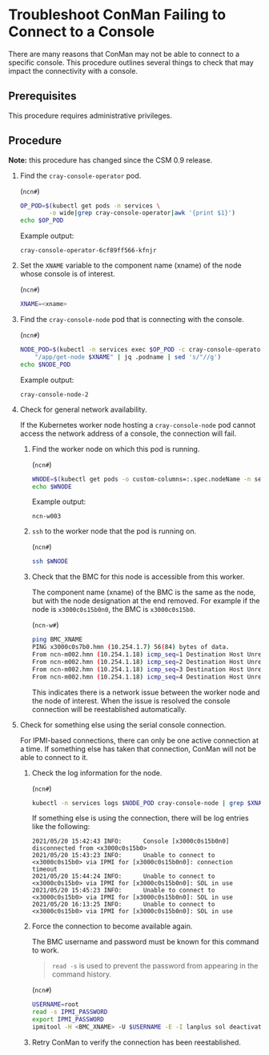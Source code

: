 # Troubleshoot ConMan Failing to Connect to a Console

There are many reasons that ConMan may not be able to connect to a specific console. This procedure outlines several things to check that may impact the connectivity with a console.

## Prerequisites

This procedure requires administrative privileges.

## Procedure

**Note:** this procedure has changed since the CSM 0.9 release.

1. Find the `cray-console-operator` pod.

    (`ncn#`)
    ```bash
    OP_POD=$(kubectl get pods -n services \
            -o wide|grep cray-console-operator|awk '{print $1}')
    echo $OP_POD
    ```

    Example output:
    ```text
    cray-console-operator-6cf89ff566-kfnjr
    ```

1. Set the `XNAME` variable to the component name (xname) of the node whose console is of interest.

    (`ncn#`)
    ```bash
    XNAME=<xname>
    ```

1. Find the `cray-console-node` pod that is connecting with the console.

    (`ncn#`)
    ```bash
    NODE_POD=$(kubectl -n services exec $OP_POD -c cray-console-operator -- sh -c \
        "/app/get-node $XNAME" | jq .podname | sed 's/"//g')
    echo $NODE_POD
    ```

    Example output:
    ```text
    cray-console-node-2
    ```

1. Check for general network availability.

    If the Kubernetes worker node hosting a `cray-console-node` pod cannot access the network address
    of a console, the connection will fail.

    1. Find the worker node on which this pod is running.

        (`ncn#`)
        ```bash
        WNODE=$(kubectl get pods -o custom-columns=:.spec.nodeName -n services --no-headers $NODE_POD)
        echo $WNODE
        ```

        Example output:
        ```text
        ncn-w003
        ```

    1. `ssh` to the worker node that the pod is running on.

        (`ncn#`)
        ```bash
        ssh $WNODE
        ```

    1. Check that the BMC for this node is accessible from this worker.

        The component name (xname) of the BMC is the same as the node, but with the node designation at the
        end removed. For example if the node is `x3000c0s15b0n0`, the BMC is `x3000c0s15b0`.

        (`ncn-w#`)
        ```bash
        ping BMC_XNAME
        PING x3000c0s7b0.hmn (10.254.1.7) 56(84) bytes of data.
        From ncn-m002.hmn (10.254.1.18) icmp_seq=1 Destination Host Unreachable
        From ncn-m002.hmn (10.254.1.18) icmp_seq=2 Destination Host Unreachable
        From ncn-m002.hmn (10.254.1.18) icmp_seq=3 Destination Host Unreachable
        From ncn-m002.hmn (10.254.1.18) icmp_seq=4 Destination Host Unreachable
        ```

        This indicates there is a network issue between the worker node and the node of
        interest. When the issue is resolved the console connection will be reestablished
        automatically.

1. Check for something else using the serial console connection.

    For IPMI-based connections, there can only be one active connection at a time. If
    something else has taken that connection, ConMan will not be able to connect to it.

    1. Check the log information for the node.

        (`ncn#`)
        ```bash
        kubectl -n services logs $NODE_POD cray-console-node | grep $XNAME
        ```

        If something else is using the connection, there will be log entries like the following:

        ```text
        2021/05/20 15:42:43 INFO:      Console [x3000c0s15b0n0] disconnected from <x3000c0s15b0>
        2021/05/20 15:43:23 INFO:      Unable to connect to <x3000c0s15b0> via IPMI for [x3000c0s15b0n0]: connection timeout
        2021/05/20 15:44:24 INFO:      Unable to connect to <x3000c0s15b0> via IPMI for [x3000c0s15b0n0]: SOL in use
        2021/05/20 15:45:23 INFO:      Unable to connect to <x3000c0s15b0> via IPMI for [x3000c0s15b0n0]: SOL in use
        2021/05/20 16:13:25 INFO:      Unable to connect to <x3000c0s15b0> via IPMI for [x3000c0s15b0n0]: SOL in use
        ```

    1. Force the connection to become available again.

        The BMC username and password must be known for this command to work.

        > `read -s` is used to prevent the password from appearing in the command history.

        (`ncn#`)
        ```bash
        USERNAME=root
        read -s IPMI_PASSWORD
        export IPMI_PASSWORD
        ipmitool -H <BMC_XNAME> -U $USERNAME -E -I lanplus sol deactivate
        ```

    1. Retry ConMan to verify the connection has been reestablished.

